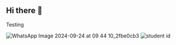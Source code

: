## Hi there 👋

Testing 




![WhatsApp Image 2024-09-24 at 09 44 10_2fbe0cb3](https://github.com/user-attachments/assets/08bc5d49-0681-4485-8a9e-af808642c6ed)
![student id](https://github.com/user-attachments/assets/847b5db9-7ebc-454e-97e5-782f94f2a66d)










<!--
**devyash12/devyash12** is a ✨ _special_ ✨ repository because its `README.md` (this file) appears on your GitHub profile.

Here are some ideas to get you started:

- 🔭 I’m currently working on ...
- 🌱 I’m currently learning ...
- 👯 I’m looking to collaborate on ...
- 🤔 I’m looking for help with ...
- 💬 Ask me about ...
- 📫 How to reach me: ...
- 😄 Pronouns: ...
- ⚡ Fun fact: ...
-->
